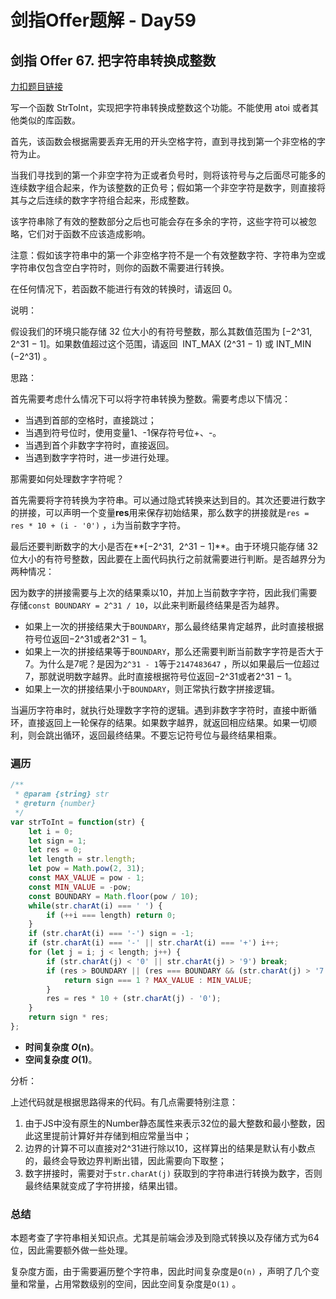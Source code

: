 # **剑指Offer题解 - Day59**

## 剑指 Offer 67. 把字符串转换成整数

[力扣题目链接](https://leetcode-cn.com/leetbook/read/illustration-of-algorithm/58pq8g/)

写一个函数 StrToInt，实现把字符串转换成整数这个功能。不能使用 atoi 或者其他类似的库函数。

首先，该函数会根据需要丢弃无用的开头空格字符，直到寻找到第一个非空格的字符为止。

当我们寻找到的第一个非空字符为正或者负号时，则将该符号与之后面尽可能多的连续数字组合起来，作为该整数的正负号；假如第一个非空字符是数字，则直接将其与之后连续的数字字符组合起来，形成整数。

该字符串除了有效的整数部分之后也可能会存在多余的字符，这些字符可以被忽略，它们对于函数不应该造成影响。

注意：假如该字符串中的第一个非空格字符不是一个有效整数字符、字符串为空或字符串仅包含空白字符时，则你的函数不需要进行转换。

在任何情况下，若函数不能进行有效的转换时，请返回 0。

说明：

假设我们的环境只能存储 32 位大小的有符号整数，那么其数值范围为 [−2^31,  2^31 − 1]。如果数值超过这个范围，请返回  INT_MAX (2^31 − 1) 或 INT_MIN (−2^31) 。

思路：

首先需要考虑什么情况下可以将字符串转换为整数。需要考虑以下情况：

- 当遇到首部的空格时，直接跳过；
- 当遇到符号位时，使用变量1、-1保存符号位+、-。
- 当遇到首个非数字字符时，直接返回。
- 当遇到数字字符时，进一步进行处理。

那需要如何处理数字字符呢？

首先需要将字符转换为字符串。可以通过隐式转换来达到目的。其次还要进行数字的拼接，可以声明一个变量**res**用来保存初始结果，那么数字的拼接就是`res = res * 10 + (i - '0')` ，`i`为当前数字字符。

最后还要判断数字的大小是否在**[−2^31,  2^31 − 1]**。由于环境只能存储 32 位大小的有符号整数，因此要在上面代码执行之前就需要进行判断。是否越界分为两种情况：

因为数字的拼接需要与上次的结果乘以10，并加上当前数字字符，因此我们需要存储`const BOUNDARY = 2^31 / 10`，以此来判断最终结果是否为越界。

- 如果上一次的拼接结果大于`BOUNDARY`，那么最终结果肯定越界，此时直接根据符号位返回−2^31或者2^31 − 1。
- 如果上一次的拼接结果等于`BOUNDARY`，那么还需要判断当前数字字符是否大于7。为什么是7呢？是因为`2^31 - 1`等于`2147483647` ，所以如果最后一位超过7，那就说明数字越界。此时直接根据符号位返回−2^31或者2^31 − 1。
- 如果上一次的拼接结果小于`BOUNDARY`，则正常执行数字拼接逻辑。

当遍历字符串时，就执行处理数字字符的逻辑。遇到非数字字符时，直接中断循环，直接返回上一轮保存的结果。如果数字越界，就返回相应结果。如果一切顺利，则会跳出循环，返回最终结果。不要忘记符号位与最终结果相乘。

### 遍历

```jsx
/**
 * @param {string} str
 * @return {number}
 */
var strToInt = function(str) {
    let i = 0;
    let sign = 1;
    let res = 0;
    let length = str.length;
    let pow = Math.pow(2, 31);
    const MAX_VALUE = pow - 1;
    const MIN_VALUE = -pow;
    const BOUNDARY = Math.floor(pow / 10);
    while(str.charAt(i) === ' ') {
        if (++i === length) return 0;
    }
    if (str.charAt(i) === '-') sign = -1;
    if (str.charAt(i) === '-' || str.charAt(i) === '+') i++;
    for (let j = i; j < length; j++) {
        if (str.charAt(j) < '0' || str.charAt(j) > '9') break;
        if (res > BOUNDARY || (res === BOUNDARY && (str.charAt(j) > '7'))) {
            return sign === 1 ? MAX_VALUE : MIN_VALUE;
        }
        res = res * 10 + (str.charAt(j) - '0');
    }
    return sign * res;
};
```

- **时间复杂度 *O*(n)**。
- **空间复杂度 *O*(1)**。

分析：

上述代码就是根据思路得来的代码。有几点需要特别注意：

1. 由于JS中没有原生的Number静态属性来表示32位的最大整数和最小整数，因此这里提前计算好并存储到相应常量当中；
2. 边界的计算不可以直接对2^31进行除以10，这样算出的结果是默认有小数点的，最终会导致边界判断出错，因此需要向下取整；
3. 数字拼接时，需要对于`str.charAt(j)` 获取到的字符串进行转换为数字，否则最终结果就变成了字符拼接，结果出错。

### 总结

本题考查了字符串相关知识点。尤其是前端会涉及到隐式转换以及存储方式为64位，因此需要额外做一些处理。

复杂度方面，由于需要遍历整个字符串，因此时间复杂度是`O(n)` ，声明了几个变量和常量，占用常数级别的空间，因此空间复杂度是`O(1)` 。
